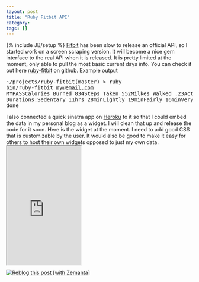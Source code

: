 ```yaml
---
layout: post
title: "Ruby Fitbit API"
category:
tags: []
---
```

{% include JB/setup %}
[Fitbit](http://fitbit.com) has been slow to release an official API, so I started work on a screen scraping version. It will become a nice gem interface to the real API when it is released. It is pretty limited at the moment, only able to pull the most basic current days info.     You can check it out here [ruby-fitbit](http://github.com/danmayer/ruby-fitbit/) on github.    Example output<pre>~/projects/ruby-fitbit(master) &gt; ruby bin/ruby-fitbit my@email.com MYPASSCalories Burned 834Steps Taken 552Milkes Walked .23Activity Levels Durations:Sedentary 11hrs 28minLightly 19minFairly 16minVery 0min    done</pre>    I also connected a quick sinatra app on [Heroku](http://heroku.com) to it so that I could embed the data in my personal blog as a widget. I will clean that up and release the code for it soon. Here is the widget at the moment. I need to add good CSS that is customizable by the user. It would also be good to make it easy for others to host their own widgets opposed to just my own data.     <iframe name="fitbit" scrolling="no" src="http://fitbit-widget.heroku.com/widget/60a4da84f6d1b0d92d8be565b9cffa8c0f0d24ccd6da0ddc1f021cc29ffbc92a" frameborder="1" height="320px" width="200px"></iframe>    <div class="zemanta-pixie" style="margin-top:10px;height:15px">[![Reblog this post [with Zemanta]](http://img.zemanta.com/reblog_e.png?x-id=7e9bcb50-5d30-472a-8b60-885abfa6e7af)](http://reblog.zemanta.com/zemified/7e9bcb50-5d30-472a-8b60-885abfa6e7af/ "Reblog this post [with Zemanta]")<span class="zem-script more-related pretty-attribution"><script src="http://static.zemanta.com/readside/loader.js" type="text/javascript" defer="defer"> </script></span></div>